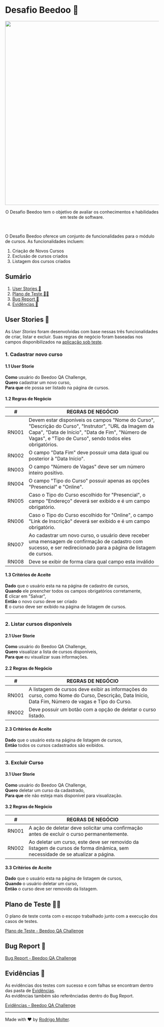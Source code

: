 # Desafio Beedoo 🐝
<div align="center">
  <img src="https://github.com/user-attachments/assets/90227214-deb4-4579-a4e9-33b49065a415" width="600">
  </br>
  <p> 
     O Desafio Beedoo tem o objetivo de avaliar os conhecimentos e habilidades em teste de software.
  </p>
</div><br>

O Desafio Beedoo oferece um conjunto de funcionalidades para o módulo de cursos. As funcionalidades incluem:

1. Criação de Novos Cursos
2. Exclusão de cursos criados
3. Listagem dos cursos criados

## Sumário
1. [User Stories 💁](#user-stories-)
2. [Plano de Teste 👨‍🔬](#plano-de-teste-)
3. [Bug Report 🐞](#bug-report-)
4. [Evidências 📂](#evidências-)


## User Stories 💁
As *User Stories* foram desenvolvidas com base nessas três funcionalidades de criar, listar e excluir. Suas regras de negócio foram baseadas nos campos disponibilizados na [aplicação sob teste](https://creative-sherbet-a51eac.netlify.app/).

### 1. Cadastrar novo curso

#### 1.1 User Storie
  
**Como** usuário do Beedoo QA Challenge,  
**Quero** cadastrar um novo curso,  
**Para que** ele possa ser listado na página de cursos.  

#### 1.2 Regras de Negócio

| #   | REGRAS DE NEGÓCIO |
|-----|-------------------|
RN001 | Devem estar disponíveis os campos "Nome do Curso", "Descrição do Curso", "Instrutor", "URL da Imagem da Capa", "Data de Início", "Data de Fim", "Número de Vagas", e "Tipo de Curso", sendo todos eles obrigatórios.
RN002 | O campo "Data Fim" deve possuir uma data igual ou posterior à "Data Início".
RN003 | O campo "Número de Vagas" deve ser um número inteiro positivo.
RN004 | O campo "Tipo do Curso" possuir apenas as opções "Presencial" e "Online".
RN005 | Caso o Tipo do Curso escolhido for "Presencial", o campo "Endereço" deverá ser exibido e é um campo obrigatório.
RN006 | Caso o Tipo do Curso escolhido for "Online", o campo "Link de Inscrição" deverá ser exibido e é um campo obrigatório.
RN007 | Ao cadastrar um novo curso, o usuário deve receber uma mensagem de confirmação de cadastro com sucesso, e ser redirecionado para a página de listagem de cursos.
RN008 | Deve se exibir de forma clara qual campo esta inválido


#### 1.3 Critérios de Aceite

**Dado** que o usuário esta na na página de cadastro de cursos,  
**Quando** ele preencher todos os campos obrigatórios corretamente,  
**E** clicar em "Salvar",  
**Então** o novo curso deve ser criado  
**E** o curso deve ser exibido na página de listagem de cursos.  

___

### 2. Listar cursos disponíveis

#### 2.1 User Storie  

**Como** usuário do Beedoo QA Challenge,  
**Quero** visualizar a lista de cursos disponíveis,  
**Para que** eu visualizar suas informações.  

#### 2.2 Regras de Negócio  

| #   | REGRAS DE NEGÓCIO |
|-----|-------------------|
RN001 | A listagem de cursos deve exibir as informações do curso, como Nome do Curso, Descrição, Data Início, Data Fim, Número de vagas e Tipo do Curso.
RN002 | Deve possuir um botão com a opção de deletar o curso listado.


#### 2.3 Critérios de Aceite

**Dado** que o usuário esta na página de listagem de cursos,  
**Então** todos os cursos cadastrados são exibidos.  

___
### 3. Excluir Curso

#### 3.1 User Storie

**Como** usuário do Beedoo QA Challenge,  
**Quero** deletar um curso da cadastrado,  
**Para que** ele não esteja mais disponível para visualização.  

#### 3.2 Regras de Negócio

| #   | REGRAS DE NEGÓCIO |
|-----|-------------------|
RN001 | A ação de deletar deve solicitar uma confirmação antes de excluir o curso permanentemente.
RN002 | Ao deletar um curso, este deve ser removido da listagem de cursos de forma dinâmica, sem necessidade de se atualizar a página.

#### 3.3 Critérios de Aceite

**Dado** que o usuário esta na página de listagem de cursos,  
**Quando** o usuário deletar um curso,  
**Então** o curso deve ser removido da listagem.  

## Plano de Teste 👨‍🔬

O plano de teste conta com o escopo trabalhado junto com a execução dos casos de testes.

[Plano de Teste - Beedoo QA Challenge](https://docs.google.com/spreadsheets/d/1PsArQFZ13y2IsFuKSXQPnaLIRTgnbyjhjXqkFay0ZOE/edit?usp=drive_link)

## Bug Report 🐞

[Bug Report - Beedoo QA Challenge](https://docs.google.com/spreadsheets/d/13fEWkz2abpgmCHLCIdRyCBnkSJEvdTn5P9v120qnrpI/edit?usp=drive_link)

## Evidências 📂
As evidências dos testes com sucesso e com falhas se encontram dentro das pasta de [Evidências](https://drive.google.com/drive/folders/1cDO_WuWiMwyif5GjNcgRO_3NLtKkPJij?usp=drive_link).  
As evidências também são referênciadas dentro do Bug Report.

[Evidências - Beedoo QA Challenge](https://drive.google.com/drive/folders/1cDO_WuWiMwyif5GjNcgRO_3NLtKkPJij?usp=drive_link)

___

Made with ❤️ by [Rodrigo Molter](https://www.linkedin.com/in/rodrigo-molter/).
